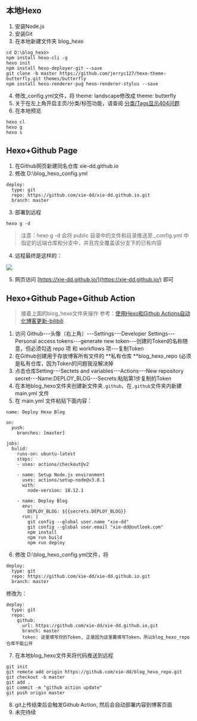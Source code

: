 

## 本地Hexo

1. 安装Node.js
2. 安装Git
3. 在本地新建文件夹 blog_hexo
```
cd D:\blog_hexo>
npm install hexo-cli -g
hexo init
npm install hexo-deployer-git --save
git clone -b master https://github.com/jerryc127/hexo-theme-butterfly.git themes/butterfly
npm install hexo-renderer-pug hexo-renderer-stylus --save
```

4. 修改_config.yml文件，将 theme: landscape修改成 theme: butterfly
5. 关于在左上角开启主页/分类/标签功能，请查阅 [分类/Tags显示404问题](https://blog.csdn.net/qq_43857095/article/details/108305144)
6. 在本地预览
```
hexo cl
hexo g
hexo s
```


## Hexo+Github Page

1. 在Github网页新建同名仓库 xie-dd.github.io
2. 修改 D:\blog_hexo\_config.yml 
```
deploy:
  type: git
  repo: https://github.com/xie-dd/xie-dd.github.io.git
  branch: master
```

3. 部署到远程
```
hexo g -d
```
> 注意：hexo g -d 会将 public 目录中的文件和目录推送至 _config.yml 中指定的远端仓库和分支中，并且完全覆盖该分支下的已有内容

4. 远程最终是这样的：

![](https://mypic2016.oss-cn-beijing.aliyuncs.com/picGo/202310211646333.png)

5. 网页访问 [https://xie-dd.github.io/](https://xie-dd.github.io/) 即可


## Hexo+Github Page+Github Action
> 接着上面的blog_hexo文件夹操作
> 参考：[使用Hexo和Github Actions自动化博客更新-bilibili](https://www.bilibili.com/video/BV1XV411r7TG)

1. 访问 Github---头像（右上角）---Settings---Developer Settings---Personal access tokens---generate new token---创建的Token的名称随意，但必须勾选 repo 项 和 workflows 项---复制Token
2. 在Github创建用于存放博客所有文件的 **私有仓库  **blog_hexo_repo (必须是私有仓库，因为Token的问题我没解决掉
3. 点击仓库Setting---Sectets and variables---Actions---New repository secret---Name:DEPLOY_BLOG---Secrets:粘贴第1步复制的Token
4. 在本地blog_hexo文件夹创建新文件夹`.github`，在`.github`文件夹内新建 main.yml 文件
5. 在 main.yml 文件粘贴下面内容：
```
name: Deploy Hexo Blog

on:
  push:
    branches: [master]

jobs: 
  bulid:
    runs-on: ubuntu-latest
    steps: 
    - uses: actions/checkout@v2
    
    - name: Setup Node.js environment
      uses: actions/setup-node@v3.8.1
      with: 
        node-version: 18.12.1

    - name: Deploy Blog
      env:
        DEPLOY_BLOG: ${{secrets.DEPLOY_BLOG}}
      run: |
        git config --global user.name "xie-dd"
        git config --global user.email "xie-dd@outlook.com"
        npm install
        npm run build
        npm run deploy

```

6. 修改 D:\blog_hexo\_config.yml文件，将
```
deploy:
  type: git
  repo: https://github.com/xie-dd/xie-dd.github.io.git
  branch: master
```
修改为：
```
deploy:
  type: git
  repo: 
    github: 
      url: https://github.com/xie-dd/xie-dd.github.io.git
      branch: master
      token: 这里填写你的Token, 正是因为这里要填写Token，所以blog_hexo_repo仓库不能公开
```

7. 在本地blog_hexo文件夹将代码推送到远程
```
git init
git remote add origin https://github.com/xie-dd/blog_hexo_repo.git
git checkout -b master
git add .
git commit -m "github action update"
git push origin master
```

8. git上传结束后会触发Github Action, 然后会自动部署内容到博客页面
9. 未完待续
